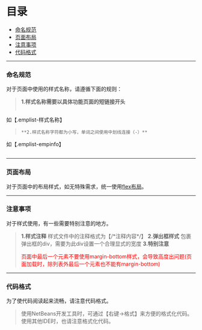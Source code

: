 # 目录

* [命名规范](#1)
* [页面布局](#4)
* [注意事项](#2)
* [代码格式](#3)

---

### <div id="1">命名规范</div>

对于页面中使用的样式名称，请遵循下面的规则：

> **1.样式名称需要以具体功能页面的短链接开头**
> ```
如【.emplist-样式名称】
> ```
> **2.样式名称字符都为小写，单词之间使用中划线连接（-）**
> ```
如【.emplist-empinfo】
> ```

---

### <div id="4">页面布局</div>

对于页面中的布局样式，如无特殊需求，统一使用<a target='_blank' href='http://www.ruanyifeng.com/blog/2015/07/flex-grammar.html'>flex布局</a>。

---

### <div id="2">注意事项</div>

对于样式使用，有一些需要特别注意的地方。

> **1.样式注释**
> 样式文件中的注释格式为【/\*注释内容\*/】
> **2.弹出框样式**
> 包裹弹出框的div，需要为此div设置一个合理显式的宽度
> **3.特别注意**
> <div style="color:red">页面中最后一个元素不要使用margin-bottom样式，会导致高度出问题(页面加载时，除列表外最后一个元素也不能有margin-bottom)</div>

---

### <div id="3">代码格式</div>

为了使代码阅读起来流畅，请注意代码格式。

> 使用NetBeans开发工具时，可通过【右键->格式】来方便的格式化代码。使用其他IDE时，也请注意格式化代码。